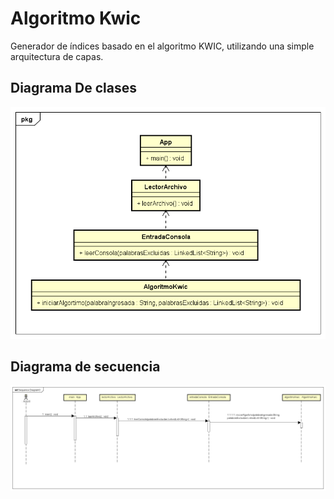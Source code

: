 # Algoritmo Kwic

 Generador de índices basado en  el algoritmo KWIC, utilizando una simple arquitectura de capas.

 ## Diagrama De clases 

 <img src="classDiagram/ClassDiagram.png"></img> 

 ## Diagrama de secuencia

 <img src="classDiagram/SequenceDiagram.png"></img> 

